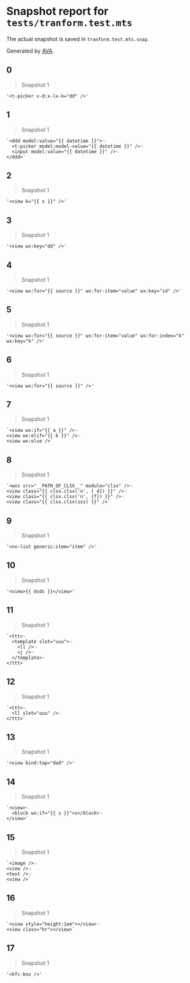 # Snapshot report for `tests/tranform.test.mts`

The actual snapshot is saved in `tranform.test.mts.snap`.

Generated by [AVA](https://avajs.dev).

## 0

> Snapshot 1

```
'<t-picker v-d:x-lx-k="dd" />'
```

## 1

> Snapshot 1

```
`<ddd model:value="{{ datetime }}">␊
  <t-picker model:model-value="{{ datetime }}" />␊
  <input model:value="{{ datetime }}" />␊
</ddd>`
```

## 2

> Snapshot 1

```
'<view k="{{ s }}" />'
```

## 3

> Snapshot 1

```
'<view wx:key="dd" />'
```

## 4

> Snapshot 1

```
'<view wx:for="{{ source }}" wx:for-item="value" wx:key="id" />'
```

## 5

> Snapshot 1

```
'<view wx:for="{{ source }}" wx:for-item="value" wx:for-index="k" wx:key="k" />'
```

## 6

> Snapshot 1

```
'<view wx:for="{{ source }}" />'
```

## 7

> Snapshot 1

```
`<view wx:if="{{ a }}" />␊
<view wx:elif="{{ b }}" />␊
<view wx:else />`
```

## 8

> Snapshot 1

```
`<wxs src="__PATH_OF_CLSX__" module="clsx" />␊
<view class="{{ clsx.clsx('n', [ d]) }}" />␊
<view class="{{ clsx.clsx('n', {f}) }}" />␊
<view class="{{ clsx.clsx(sss) }}" />`
```

## 9

> Snapshot 1

```
'<nx-list generic:item="item" />'
```

## 10

> Snapshot 1

```
'<view>{{ dsds }}</view>'
```

## 11

> Snapshot 1

```
`<ttt>␊
  <template slot="uuu">␊
    <ll />␊
    <j />␊
  </template>␊
</ttt>`
```

## 12

> Snapshot 1

```
`<ttt>␊
  <ll slot="uuu" />␊
</ttt>`
```

## 13

> Snapshot 1

```
'<view bind:tap="dad" />'
```

## 14

> Snapshot 1

```
`<view>␊
  <block wx:if="{{ s }}">s</block>␊
</view>`
```

## 15

> Snapshot 1

```
`<image />␊
<view />␊
<text />␊
<view />`
```

## 16

> Snapshot 1

```
`<view style="height:1em"></view>␊
<view class="hr"></view>`
```

## 17

> Snapshot 1

```
'<kfc-box />'
```

